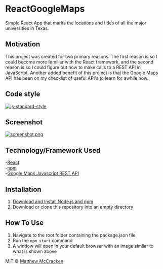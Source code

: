 # ReactGoogleMaps
Simple React App that marks the locations and titles of all the major universities in Texas.

## Motivation
This project was created for two primary reasons. The first reason is so I could become more familiar with the React framework, and the second reason is so I could figure out how to make calls to a REST API in JavaScript. Another added benefit of this project is that the Google Maps API has been on my checklist of useful API's to learn for awhile now.

## Code style
[![js-standard-style](https://img.shields.io/badge/code%20style-standard-brightgreen.svg?style=flat)](https://github.com/feross/standard)
 
## Screenshot
[![screenshot.png](https://i.postimg.cc/Hkkx8Rxd/screenshot.png)](https://postimg.cc/QHvsR61y)

## Technology/Framework Used
-[React](https://reactjs.org/) </br>
-[npm](https://www.npmjs.com/) </br>
-[Google Maps Javascript REST API](https://developers.google.com/maps/documentation/javascript/overview?_ga=2.118635533.589379761.1608098143-1319315756.1593806590&_gac=1.263101694.1608098152.Cj0KCQiA2uH-BRCCARIsAEeef3mNwhSBCnYtfaonXdxJ2qNjm-X_yN_ipsa0Th2sKLWUQgH4BehGWXwaAjOxEALw_wcB)

## Installation
1. [Download and Install Node.js and npm](https://www.npmjs.com/get-npm)
2. Download or clone this repository into an empty directory

## How To Use
1. Navigate to the root folder containing the package.json file
2. Run the `npm start` command
3. A window will open in your default browser with an image simliar to what is shown above

MIT © [Matthew McCracken](https://github.com/mdm16c)
